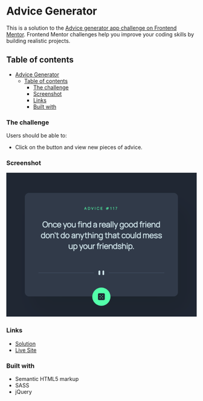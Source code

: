 # Advice Generator

This is a solution to the [Advice generator app challenge on Frontend Mentor](https://www.frontendmentor.io/challenges/advice-generator-app-QdUG-13db). Frontend Mentor challenges help you improve your coding skills by building realistic projects.

## Table of contents

- [Advice Generator](#advice-generator)
  - [Table of contents](#table-of-contents)
    - [The challenge](#the-challenge)
    - [Screenshot](#screenshot)
    - [Links](#links)
    - [Built with](#built-with)

### The challenge

Users should be able to:

-   Click on the button and view new pieces of advice.

### Screenshot

![](./assets/advice-generator.png)

### Links

-   [Solution](https://github.com/groverrichardson/advice-generator)
-   [Live Site](https://advice-generator-gilt.vercel.app/)

### Built with

-   Semantic HTML5 markup
-   SASS
-   jQuery
